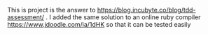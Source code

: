 This is project is the answer to https://blog.incubyte.co/blog/tdd-assessment/ . I added the same solution to an online ruby compiler https://www.jdoodle.com/ia/1dHK so that it can be tested easily
